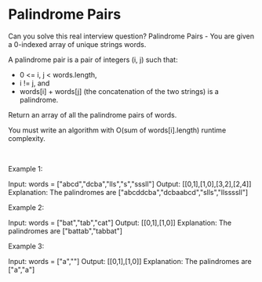 # Palindrome Pairs

Can you solve this real interview question? Palindrome Pairs - You are given a 0-indexed array of unique strings words.

A palindrome pair is a pair of integers (i, j) such that:

 * 0 <= i, j < words.length,
 * i != j, and
 * words[i] + words[j] (the concatenation of the two strings) is a palindrome.

Return an array of all the palindrome pairs of words.

You must write an algorithm with O(sum of words[i].length) runtime complexity.

 

Example 1:


Input: words = ["abcd","dcba","lls","s","sssll"]
Output: [[0,1],[1,0],[3,2],[2,4]]
Explanation: The palindromes are ["abcddcba","dcbaabcd","slls","llssssll"]


Example 2:


Input: words = ["bat","tab","cat"]
Output: [[0,1],[1,0]]
Explanation: The palindromes are ["battab","tabbat"]


Example 3:


Input: words = ["a",""]
Output: [[0,1],[1,0]]
Explanation: The palindromes are ["a","a"]